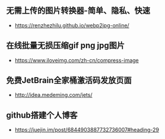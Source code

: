 ## 无需上传的图片转换器-简单、隐私、快速
* https://renzhezhilu.github.io/webp2jpg-online/
## 在线批量无损压缩gif png jpg图片
* https://www.iloveimg.com/zh-cn/compress-image
## 免费JetBrain全家桶激活码发放页面
* http://idea.medeming.com/jets/
## github搭建个人博客
* https://juejin.im/post/6844903887732736007#heading-29

